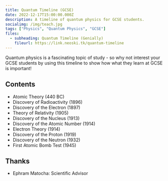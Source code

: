 ```yaml
---
title: Quantum Timeline (GCSE)
date: 2022-12-17T15:00:00.000Z
description: A timeline of quantum physics for GCSE students.
socialimg: /img/teach.jpg
tags: ["Physics", "Quantum Physics", "GCSE"]
files:
  - subheading: Quantum Timeline (Genially)
    fileurl: https://link.neoski.tk/quantum-timeline
---
```


Quantum physics is a fascinating topic of study - so why not interest your GCSE students by using this timeline to show how what they learn at GCSE is important!

## Contents

- Atomic Theory (440 BC)
- Discovery of Radioactivity (1896)
- Discovery of the Electron (1897)
- Theory of Relativity (1905)
- Discovery of the Nucleus (1913)
- Discovery of the Atomic Number (1914)
- Electron Theory (1914)
- Discovery of the Proton (1919)
- Discovery of the Neutron (1932)
- First Atomic Bomb Test (1945)

## Thanks

- Ephram Matocha: Scientific Advisor
